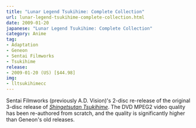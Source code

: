 ```yaml
---
title: "Lunar Legend Tsukihime: Complete Collection"
url: lunar-legend-tsukihime-complete-collection.html
date: 2009-01-20
japanese: "Lunar Legend Tsukihime: Complete Collection"
category: Anime
tag:
- Adaptation
- Geneon
- Sentai Filmworks
- Tsukihime
release:
- 2009-01-20 (US) [$44.98]
img:
- lltsukihimecc
---
```


Sentai Filmworks (previously A.D. Vision)'s 2-disc re-release of the original 3-disc release of [*Shingetsutan Tsukihime*](lunar-legend-tsukihime-1-life-threads.html). The DVD MPEG2 video quality has been re-authored from scratch, and the quality is significantly higher than Geneon's old releases.